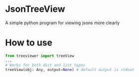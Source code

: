 # JsonTreeView
  A simple python program for viewing jsons more clearly
  
 # How to use
  ```py
  from treeviewer import treeView
  ...
  # Works for both dict and list types
  treeView(obj: Any, output=None) # default output is stdout
  ```
  
